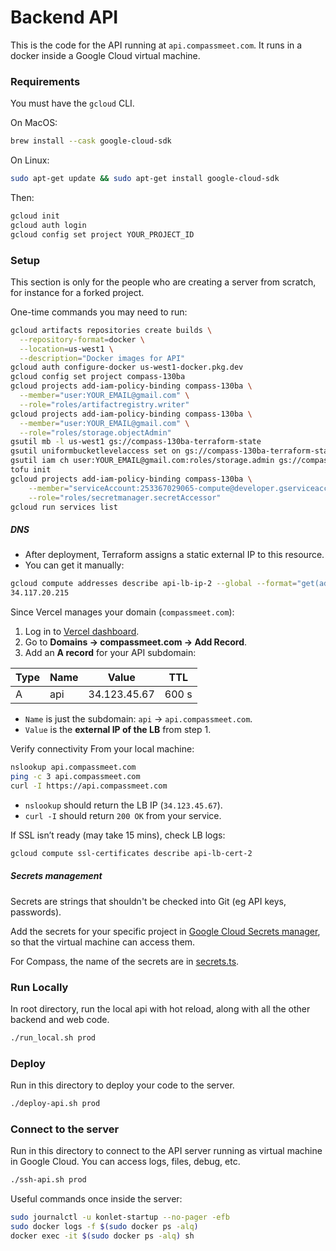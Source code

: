 # Backend API

This is the code for the API running at `api.compassmeet.com`.
It runs in a docker inside a Google Cloud virtual machine.

### Requirements

You must have the `gcloud` CLI.

On MacOS:
```bash
brew install --cask google-cloud-sdk
```

On Linux:
```bash
sudo apt-get update && sudo apt-get install google-cloud-sdk
```

Then:
```bash
gcloud init
gcloud auth login
gcloud config set project YOUR_PROJECT_ID
```
### Setup

This section is only for the people who are creating a server from scratch, for instance for a forked project.

One-time commands you may need to run:
```bash
gcloud artifacts repositories create builds \
  --repository-format=docker \
  --location=us-west1 \
  --description="Docker images for API"
gcloud auth configure-docker us-west1-docker.pkg.dev
gcloud config set project compass-130ba
gcloud projects add-iam-policy-binding compass-130ba \
  --member="user:YOUR_EMAIL@gmail.com" \
  --role="roles/artifactregistry.writer"
gcloud projects add-iam-policy-binding compass-130ba \
  --member="user:YOUR_EMAIL@gmail.com" \
  --role="roles/storage.objectAdmin"
gsutil mb -l us-west1 gs://compass-130ba-terraform-state
gsutil uniformbucketlevelaccess set on gs://compass-130ba-terraform-state
gsutil iam ch user:YOUR_EMAIL@gmail.com:roles/storage.admin gs://compass-130ba-terraform-state
tofu init
gcloud projects add-iam-policy-binding compass-130ba \
    --member="serviceAccount:253367029065-compute@developer.gserviceaccount.com" \
    --role="roles/secretmanager.secretAccessor"
gcloud run services list
```

##### DNS

* After deployment, Terraform assigns a static external IP to this resource.
* You can get it manually:

```bash
gcloud compute addresses describe api-lb-ip-2 --global --format="get(address)"
34.117.20.215
```
Since Vercel manages your domain (`compassmeet.com`):

1. Log in to [Vercel dashboard](https://vercel.com/dashboard).
2. Go to **Domains → compassmeet.com → Add Record**.
3. Add an **A record** for your API subdomain:

| Type | Name | Value        | TTL   |
| ---- | ---- | ------------ | ----- |
| A    | api  | 34.123.45.67 | 600 s |

* `Name` is just the subdomain: `api` → `api.compassmeet.com`.
* `Value` is the **external IP of the LB** from step 1.

Verify connectivity
From your local machine:

```bash
nslookup api.compassmeet.com
ping -c 3 api.compassmeet.com
curl -I https://api.compassmeet.com
```

* `nslookup` should return the LB IP (`34.123.45.67`).
* `curl -I` should return `200 OK` from your service.


If SSL isn’t ready (may take 15 mins), check LB logs:

```bash
gcloud compute ssl-certificates describe api-lb-cert-2
```

##### Secrets management

Secrets are strings that shouldn't be checked into Git (eg API keys, passwords).

Add the secrets for your specific project in [Google Cloud Secrets manager](https://console.cloud.google.com/security/secret-manager), so that the virtual machine can access them.

For Compass, the name of the secrets are in [secrets.ts](../../common/src/secrets.ts).

### Run Locally

In root directory, run the local api with hot reload, along with all the other backend and web code.

```bash
./run_local.sh prod
```

### Deploy

Run in this directory to deploy your code to the server.
```bash
./deploy-api.sh prod
```

### Connect to the server

Run in this directory to connect to the API server running as virtual machine in Google Cloud. You can access logs, files, debug, etc.
```bash
./ssh-api.sh prod
```

Useful commands once inside the server:

```bash
sudo journalctl -u konlet-startup --no-pager -efb
sudo docker logs -f $(sudo docker ps -alq)
docker exec -it $(sudo docker ps -alq) sh
```
